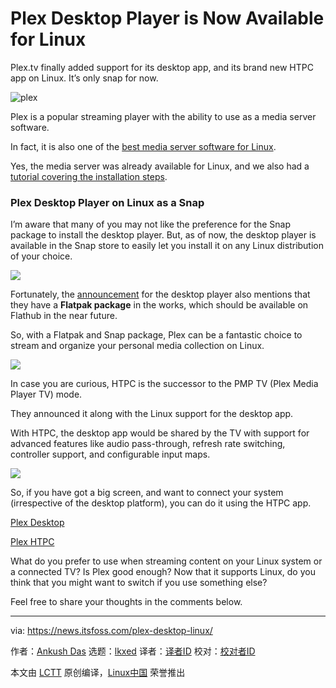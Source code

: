 [#]: subject: "Plex Desktop Player is Now Available for Linux"
[#]: via: "https://news.itsfoss.com/plex-desktop-linux/"
[#]: author: "Ankush Das https://news.itsfoss.com/author/ankush/"
[#]: collector: "lkxed"
[#]: translator: " "
[#]: reviewer: " "
[#]: publisher: " "
[#]: url: " "

Plex Desktop Player is Now Available for Linux
======
Plex.tv finally added support for its desktop app, and its brand new HTPC app on Linux. It’s only snap for now.

![plex][1]

Plex is a popular streaming player with the ability to use as a media server software.

In fact, it is also one of the [best media server software for Linux][2].

Yes, the media server was already available for Linux, and we also had a [tutorial covering the installation steps][3].

### Plex Desktop Player on Linux as a Snap

I’m aware that many of you may not like the preference for the Snap package to install the desktop player. But, as of now, the desktop player is available in the Snap store to easily let you install it on any Linux distribution of your choice.

![][4]

Fortunately, the [announcement][5] for the desktop player also mentions that they have a **Flatpak package** in the works, which should be available on Flathub in the near future.

So, with a Flatpak and Snap package, Plex can be a fantastic choice to stream and organize your personal media collection on Linux.

![][6]

In case you are curious, HTPC is the successor to the PMP TV (Plex Media Player TV) mode.

They announced it along with the Linux support for the desktop app.

With HTPC, the desktop app would be shared by the TV with support for advanced features like audio pass-through, refresh rate switching, controller support, and configurable input maps.

![][7]

So, if you have got a big screen, and want to connect your system (irrespective of the desktop platform), you can do it using the HTPC app.

[Plex Desktop][8]

[Plex HTPC][9]

What do you prefer to use when streaming content on your Linux system or a connected TV? Is Plex good enough? Now that it supports Linux, do you think that you might want to switch if you use something else?

Feel free to share your thoughts in the comments below.

--------------------------------------------------------------------------------

via: https://news.itsfoss.com/plex-desktop-linux/

作者：[Ankush Das][a]
选题：[lkxed][b]
译者：[译者ID](https://github.com/译者ID)
校对：[校对者ID](https://github.com/校对者ID)

本文由 [LCTT](https://github.com/LCTT/TranslateProject) 原创编译，[Linux中国](https://linux.cn/) 荣誉推出

[a]: https://news.itsfoss.com/author/ankush/
[b]: https://github.com/lkxed
[1]: https://news.itsfoss.com/wp-content/uploads/2022/05/plex-ft.jpg
[2]: https://itsfoss.com/best-linux-media-server/
[3]: https://itsfoss.com/install-plex-ubuntu/
[4]: https://news.itsfoss.com/wp-content/uploads/2022/05/plex-desktop-ubuntu.jpg
[5]: https://www.plex.tv/blog/way-to-be-htpc/
[6]: https://news.itsfoss.com/wp-content/uploads/2022/05/plex-snap-1024x524.jpg
[7]: https://news.itsfoss.com/wp-content/uploads/2022/05/plex-feat-1024x576.jpg
[8]: https://snapcraft.io/plex-desktop
[9]: https://snapcraft.io/plex-htpc
